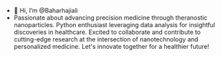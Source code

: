 - 👋 Hi, I’m @Baharhajiali
- Passionate about advancing precision medicine through theranostic nanoparticles. Python enthusiast leveraging data analysis for insightful discoveries in healthcare. Excited to collaborate and contribute to cutting-edge research at the intersection of nanotechnology and personalized medicine. Let's innovate together for a healthier future! 

<!---
Baharhajiali/Baharhajiali is a ✨ special ✨ repository because its `README.md` (this file) appears on your GitHub profile.
You can click the Preview link to take a look at your changes.
--->
